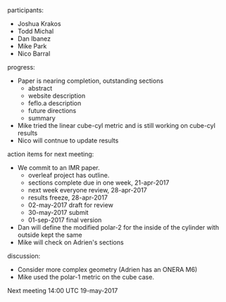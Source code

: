 participants:
 - Joshua Krakos
 - Todd Michal
 - Dan Ibanez
 - Mike Park
 - Nico Barral

progress:
- Paper is nearing completion, outstanding sections
  - abstract
  - website description
  - feflo.a description
  - future directions
  - summary
- Mike tried the linear cube-cyl metric and is still working on cube-cyl results
- Nico will contnue to update results

action items for next meeting:
- We commit to an IMR paper.
  - overleaf project has outline.
  - sections complete due in one week, 21-apr-2017
  - next week everyone review, 28-apr-2017
  - results freeze, 28-apr-2017
  - 02-may-2017 draft for review
  - 30-may-2017 submit
  - 01-sep-2017 final version
- Dan will define the modified polar-2 for the inside of the cylinder with outside kept the same
- Mike will check on Adrien's sections

discussion:
- Consider more complex geometry (Adrien has an ONERA M6)
- Mike used the polar-1 metric on the cube case.

Next meeting 14:00 UTC 19-may-2017

